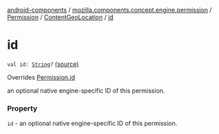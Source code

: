 [android-components](../../../index.md) / [mozilla.components.concept.engine.permission](../../index.md) / [Permission](../index.md) / [ContentGeoLocation](index.md) / [id](./id.md)

# id

`val id: `[`String`](https://kotlinlang.org/api/latest/jvm/stdlib/kotlin/-string/index.html)`?` [(source)](https://github.com/mozilla-mobile/android-components/blob/master/components/concept/engine/src/main/java/mozilla/components/concept/engine/permission/PermissionRequest.kt#L67)

Overrides [Permission.id](../id.md)

an optional native engine-specific ID of this permission.

### Property

`id` - an optional native engine-specific ID of this permission.